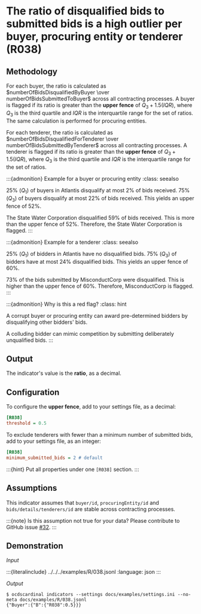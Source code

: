 # The ratio of disqualified bids to submitted bids is a high outlier per buyer, procuring entity or tenderer (R038)

## Methodology

For each buyer, the ratio is calculated as $numberOfBidsDisqualifiedByBuyer \over numberOfBidsSubmittedToBuyer$ across all contracting processes. A buyer is flagged if its ratio is greater than the **upper fence** of $Q_3 + 1.5(IQR)$, where $Q_3$ is the third quartile and $IQR$ is the interquartile range for the set of ratios. The same calculation is performed for procuring entities.

For each tenderer, the ratio is calculated as $numberOfBidsDisqualifiedForTenderer \over numberOfBidsSubmittedByTenderer$ across all contracting processes. A tenderer is flagged if its ratio is greater than the **upper fence** of $Q_3 + 1.5(IQR)$, where $Q_3$ is the third quartile and $IQR$ is the interquartile range for the set of ratios.

:::{admonition} Example for a buyer or procuring entity
:class: seealso

25% ($Q_1$) of buyers in Atlantis disqualify at most 2% of bids received. 75% ($Q_3$) of buyers disqualify at most 22% of bids received. This yields an upper fence of 52%.

The State Water Corporation disqualified 59% of bids received. This is more than the upper fence of 52%. Therefore, the State Water Corporation is flagged.
:::

:::{admonition} Example for a tenderer
:class: seealso

25% ($Q_1$) of bidders in Atlantis have no disqualified bids. 75% ($Q_3$) of bidders have at most 24% disqualified bids. This yields an upper fence of 60%.

73% of the bids submitted by MisconductCorp were disqualified. This is higher than the upper fence of 60%. Therefore, MisconductCorp is flagged.
:::

:::{admonition} Why is this a red flag?
:class: hint

A corrupt buyer or procuring entity can award pre-determined bidders by disqualifying other bidders' bids.

A colluding bidder can mimic competition by submitting deliberately unqualified bids.
:::

## Output

The indicator's value is the **ratio**, as a decimal.

## Configuration

To configure the **upper fence**, add to your settings file, as a decimal:

```ini
[R038]
threshold = 0.5
```

To exclude tenderers with fewer than a minimum number of submitted bids, add to your settings file, as an integer:

```ini
[R038]
minimum_submitted_bids = 2 # default
```

:::{hint}
Put all properties under one `[R038]` section.
:::

## Assumptions

This indicator assumes that `buyer/id`, `procuringEntity/id` and `bids/details/tenderers/id` are stable across contracting processes.

:::{note}
Is this assumption not true for your data? Please contribute to GitHub issue [#32](https://github.com/open-contracting/cardinal-rs/issues/32).
:::

## Demonstration

*Input*

:::{literalinclude} ../../../examples/R/038.jsonl
:language: json
:::

*Output*

```console
$ ocdscardinal indicators --settings docs/examples/settings.ini --no-meta docs/examples/R/038.jsonl
{"Buyer":{"B":{"R038":0.5}}}

```
